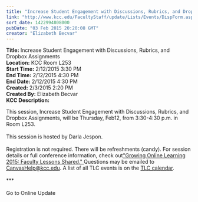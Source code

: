 ```yaml
---
title: "Increase Student Engagement with Discussions, Rubrics, and Dropbox Assignments"
link: "http://www.kcc.edu/FacultyStaff/update/Lists/Events/DispForm.aspx?ID=714"
sort_date: 1422994808000
pubDate: "03 Feb 2015 20:20:08 GMT"
creator: "Elizabeth Becvar"
---
```


<div><b>Title:</b> Increase Student Engagement with Discussions, Rubrics, and Dropbox Assignments</div>
<div><b>Location:</b> KCC Room L253</div>
<div><b>Start Time:</b> 2/12/2015 3:30 PM</div>
<div><b>End Time:</b> 2/12/2015 4:30 PM</div>
<div><b>End Date:</b> 2/12/2015 4:30 PM</div>
<div><b>Created:</b> 2/3/2015 2:20 PM</div>
<div><b>Created By:</b> Elizabeth Becvar</div>
<div><b>KCC Description:</b> <div class="ExternalClass5982A75AF633427188E42028CBCEDA5E"><p>​This session, ​Increase Student Engagement with Discussions, Rubrics, and Dropbox Assignments, will be Thursday, Feb12, from 3:30-4:30 p.m. in Room L253.<br /><br />This session is hosted by Darla Jespon.<br /><br />Registration is not required. There will be refreshments (candy). For session details or full conference information, check out<a href="http://ilcco.net/ILCCO/?p=conferences">&quot;Growing Online Learning 2015: Faculty Lessons Shared.&quot; </a>Questions may be emailed to <a href="mailto:CanvasHelp@kcc.edu">CanvasHelp@kcc.edu</a>. A list of all TLC events is on the <a href="/FacultyStaff/departments/ktlc/Pages/tlc-calendar.aspx">TLC calendar</a>.<br /> <br />***<br /><br />Go to Online Update<br /></p></div></div>
